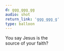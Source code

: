 ```yaml
---
d: ggg_ggg_gg
audio: shot
return_link: 'ggg_ggg_g'
type: balloon
---
```

You say Jesus is the<br>
source of your faith?
